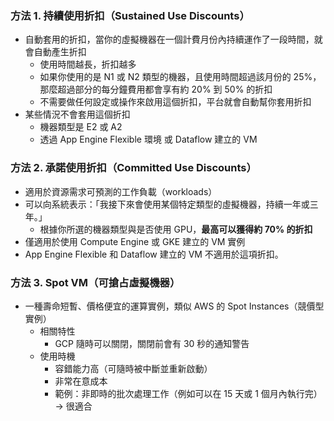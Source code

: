
### 方法 1. 持續使用折扣（Sustained Use Discounts）
- 自動套用的折扣，當你的虛擬機器在一個計費月份內持續運作了一段時間，就會自動產生折扣
  - 使用時間越長，折扣越多
  - 如果你使用的是 N1 或 N2 類型的機器，且使用時間超過該月份的 25%，那麼超過部分的每分鐘費用都會享有約 20% 到 50% 的折扣
  - 不需要做任何設定或操作來啟用這個折扣，平台就會自動幫你套用折扣
- 某些情況不會套用這個折扣
  - 機器類型是 E2 或 A2
  - 透過 App Engine Flexible 環境 或 Dataflow 建立的 VM
 
### 方法 2. 承諾使用折扣（Committed Use Discounts）

- 適用於資源需求可預測的工作負載（workloads）
- 可以向系統表示：「我接下來會使用某個特定類型的虛擬機器，持續一年或三年。」
  -  根據你所選的機器類型與是否使用 GPU，**最高可以獲得約 70% 的折扣**
- 僅適用於使用 Compute Engine 或 GKE 建立的 VM 實例
- App Engine Flexible 和 Dataflow 建立的 VM 不適用於這項折扣。

### 方法 3. Spot VM（可搶占虛擬機器）

- 一種壽命短暫、價格便宜的運算實例，類似 AWS 的 Spot Instances（競價型實例）
  - 相關特性
    - GCP 隨時可以關閉，關閉前會有 30 秒的通知警告
  - 使用時機
    - 容錯能力高（可隨時被中斷並重新啟動）
    - 非常在意成本
    - 範例：非即時的批次處理工作（例如可以在 15 天或 1 個月內執行完）→ 很適合 
